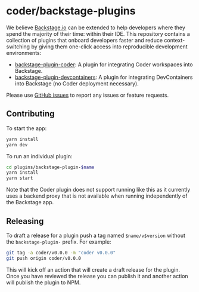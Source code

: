 # coder/backstage-plugins

We believe [Backstage.io](https://backstage.io) can be extended to help developers where they spend the majority of their time: within their IDE. This repository contains a collection of plugins that onboard developers faster and reduce context-switching by giving them one-click access into reproducible development environments:

- [backstage-plugin-coder](./plugins/backstage-plugin-coder/README.md): A plugin for integrating Coder workspaces into Backstage.
- [backstage-plugin-devcontainers](./plugins/backstage-plugin-devcontainers/README.md): A plugin for integrating DevContainers into Backstage (no Coder deployment necessary).

Please use [GitHub issues](https://github.com/coder/backstage-plugins/issues) to report any issues or feature requests.

## Contributing

To start the app:

```sh
yarn install
yarn dev
```

To run an individual plugin:

```sh
cd plugins/backstage-plugin-$name
yarn install
yarn start
```

Note that the Coder plugin does not support running like this as it currently
uses a backend proxy that is not available when running independently of the
Backstage app.

## Releasing

To draft a release for a plugin push a tag named `$name/v$version` without the
`backstage-plugin-` prefix. For example:

```sh
git tag -a coder/v0.0.0 -m "coder v0.0.0"
git push origin coder/v0.0.0
```

This will kick off an action that will create a draft release for the plugin.
Once you have reviewed the release you can publish it and another action will
publish the plugin to NPM.
